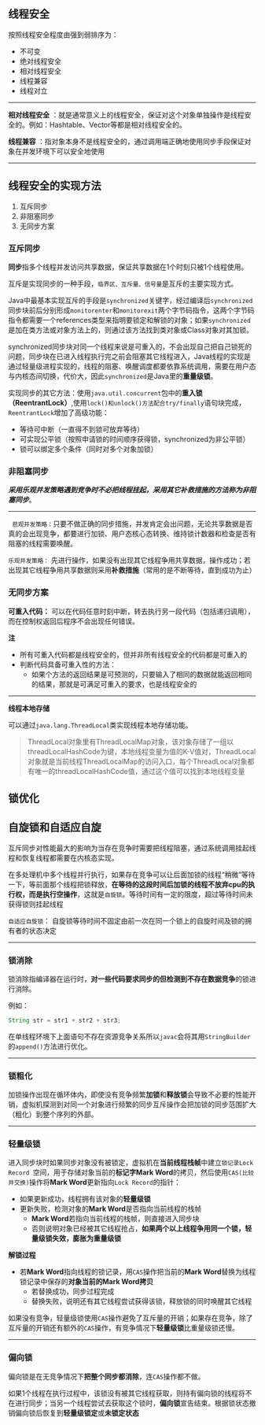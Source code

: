 ## 线程安全

按照线程安全程度由强到弱排序为：

+ 不可变
+ 绝对线程安全
+ 相对线程安全
+ 线程兼容
+ 线程对立

<hr> 

**相对线程安全** ：就是通常意义上的线程安全，保证对这个对象单独操作是线程安全的。例如：Hashtable、Vector等都是相对线程安全的。

**线程兼容** ：指对象本身不是线程安全的，通过调用端正确地使用同步手段保证对象在并发环境下可以安全地使用

----

## 线程安全的实现方法

1. 互斥同步
2. 非阻塞同步
3. 无同步方案

### 互斥同步

**同步**指多个线程并发访问共享数据，保证共享数据在1个时刻只被1个线程使用。

互斥是实现同步的一种手段，``临界区、互斥量、信号量``是互斥的主要实现方式。



Java中最基本实现互斥的手段是`synchronized`关键字，经过编译后`synchronized`同步块前后分别形成`monitorenter`和`monitorexit`两个字节码指令，这两个字节码指令都需要一个references类型来指明要锁定和解锁的对象；如果`synchronized`是加在类方法或对象方法上的，则通过该方法找到类对象或Class对象对其加锁。



synchronized同步块对同一个线程来说是可重入的，不会出现自己把自己锁死的问题，同步块在已进入线程执行完之前会阻塞其它线程进入，Java线程的实现是通过轻量级进程实现的，线程的阻塞、唤醒调度都要依靠系统调用，需要在用户态与内核态间切换，代价大，因此`synchronized`是Java里的**重量级锁**。



实现同步的其它方法：使用`java.util.concurrent`包中的**重入锁（ReentrantLock）**,使用``lock()和unlock()方法配合try/finally``语句块完成，`ReentrantLock`增加了高级功能：

- 等待可中断（一直得不到锁可放弃等待）
- 可实现公平锁（按照申请锁的时间顺序获得锁，synchronized为非公平锁）
- 锁可以绑定多个条件（同时对多个对象加锁）



### 非阻塞同步

***采用乐观并发策略遇到竞争时不必把线程挂起，采用其它补救措施的方法称为非阻塞同步***。<br/>

------
 
`悲观并发策略：`只要不做正确的同步措施，并发肯定会出问题，无论共享数据是否真的会出现竞争，都要进行加锁、用户态核心态转换、维持锁计数器和检查是否有阻塞的线程需要唤醒。

`乐观并发策略：` 先进行操作，如果没有出现其它线程争用共享数据，操作成功；若出现其它线程争用共享数据则采用**补救措施**（常用的是不断等待，直到成功为止）



### 无同步方案

**可重入代码：** 可以在代码任意时刻中断，转去执行另一段代码（包括递归调用），而在控制权返回后程序不会出现任何错误。



**注**

- 所有可重入代码都是线程安全的，但并非所有线程安全的代码都是可重入的
- 判断代码具备可重入性的方法：
  - 如果个方法的返回结果是可预测的，只要输入了相同的数据就能返回相同的结果，那就是可满足可重入的要求，也是线程安全的

---

**线程本地存储**

可以通过`java.lang.ThreadLocal`类实现线程本地存储功能。

> ThreadLocal对象里有ThreadLocalMap对象，该对象存储了一组以threadLocalHashCode为键，本地线程变量为值的K-V值对，ThreadLocal对象就是当前线程ThreadLocalMap的访问入口，每个ThreadLocal对象都有唯一的threadLocalHashCode值，通过这个值可以找到本地线程变量



## 锁优化

## 自旋锁和自适应自旋

互斥同步对性能最大的影响为当存在竞争时需要把线程阻塞，通过系统调用挂起线程和恢复线程都需要在内核态实现。

在多处理机中多个线程并行执行，如果存在竞争可以让后面加锁的线程“稍微”等待一下，等前面那个线程把锁释放，**在等待的这段时间后加锁的线程不放弃cpu的执行权，而是执行空操作**，这就是`自旋锁`。等待时间有一定的限度，超过等待时间未获得锁则挂起线程



``自适应自旋锁``： 自旋锁等待时间不固定由前一次在同一个锁上的自旋时间及锁的拥有者的状态决定

----

### 锁消除

锁消除指编译器在运行时，**对一些代码要求同步的但检测到不存在数据竞争**的锁进行消除。

例如：

```java
String str = str1 + str2 + str3;
```

在单线程环境下上面语句不存在资源竞争关系所以`javac`会将其用`StringBuilder`的`append()`方法进行优化。

------

### 锁粗化

加锁操作出现在循环体内，即使没有竞争频繁**加锁**和**释放锁**会导致不必要的性能开销，虚拟机探测到对同一个对象进行频繁的同步互斥操作会把加锁的同步范围扩大（粗化）到整个序列的外部。

-----

### 轻量级锁

进入同步块时如果同步对象没有被锁定，虚拟机在**当前线程栈帧**中建立`锁记录Lock Record `空间，用于存储对象当前的**标记字Mark Word**的拷贝，然后使用`CAS(比较并交换)`操作将**Mark Word**更新指向`Lock Record`的指针：

- 如果更新成功，线程拥有该对象的**轻量级锁**
- 更新失败，检测对象的**Mark Word**是否指向当前线程的栈帧
  - **Mark Word**若指向当前线程的栈帧，则直接进入同步块
  - 否则说明对象已经被其它线程抢占，**如果两个以上线程争用同一个锁，轻量级锁失效，膨胀为重量级锁** 



**解锁过程**

+ 若**Mark Word**指向线程的锁记录，用`CAS`操作把当前的**Mark Word**替换为线程锁记录中保存的**对象当前的Mark Word拷贝**
  + 若替换成功，同步过程完成
  + 替换失败，说明还有其它线程尝试获得该锁，释放锁的同时唤醒其它线程



如果没有竞争，轻量级锁使用`CAS`操作避免了互斥量的开销；如果存在竞争，除了互斥量的开销还有额外的`CAS`操作，有竞争情况下**轻量级锁**比重量级锁还慢。

------

### 偏向锁

偏向锁是在无竞争情况下**把整个同步都消除**，连`CAS`操作都不做。



如果1个线程在执行过程中，该锁没有被其它线程获取，则持有偏向锁的线程将不在进行同步；当另一个线程尝试去获取这个锁时，**偏向锁**宣告结束。根据锁状态撤销偏向锁后恢复到**轻量级锁定**或**未锁定状态**









